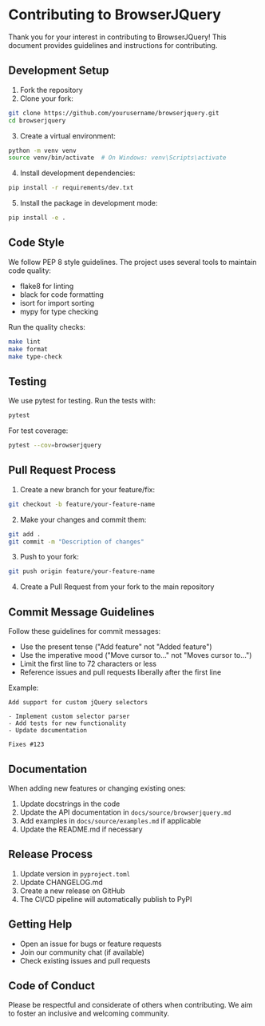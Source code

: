 # Contributing to BrowserJQuery

Thank you for your interest in contributing to BrowserJQuery! This document provides guidelines and instructions for contributing.

## Development Setup

1. Fork the repository
2. Clone your fork:
```bash
git clone https://github.com/yourusername/browserjquery.git
cd browserjquery
```

3. Create a virtual environment:
```bash
python -m venv venv
source venv/bin/activate  # On Windows: venv\Scripts\activate
```

4. Install development dependencies:
```bash
pip install -r requirements/dev.txt
```

5. Install the package in development mode:
```bash
pip install -e .
```

## Code Style

We follow PEP 8 style guidelines. The project uses several tools to maintain code quality:

- flake8 for linting
- black for code formatting
- isort for import sorting
- mypy for type checking

Run the quality checks:
```bash
make lint
make format
make type-check
```

## Testing

We use pytest for testing. Run the tests with:
```bash
pytest
```

For test coverage:
```bash
pytest --cov=browserjquery
```

## Pull Request Process

1. Create a new branch for your feature/fix:
```bash
git checkout -b feature/your-feature-name
```

2. Make your changes and commit them:
```bash
git add .
git commit -m "Description of changes"
```

3. Push to your fork:
```bash
git push origin feature/your-feature-name
```

4. Create a Pull Request from your fork to the main repository

## Commit Message Guidelines

Follow these guidelines for commit messages:

- Use the present tense ("Add feature" not "Added feature")
- Use the imperative mood ("Move cursor to..." not "Moves cursor to...")
- Limit the first line to 72 characters or less
- Reference issues and pull requests liberally after the first line

Example:
```
Add support for custom jQuery selectors

- Implement custom selector parser
- Add tests for new functionality
- Update documentation

Fixes #123
```

## Documentation

When adding new features or changing existing ones:

1. Update docstrings in the code
2. Update the API documentation in `docs/source/browserjquery.md`
3. Add examples in `docs/source/examples.md` if applicable
4. Update the README.md if necessary

## Release Process

1. Update version in `pyproject.toml`
2. Update CHANGELOG.md
3. Create a new release on GitHub
4. The CI/CD pipeline will automatically publish to PyPI

## Getting Help

- Open an issue for bugs or feature requests
- Join our community chat (if available)
- Check existing issues and pull requests

## Code of Conduct

Please be respectful and considerate of others when contributing. We aim to foster an inclusive and welcoming community. 